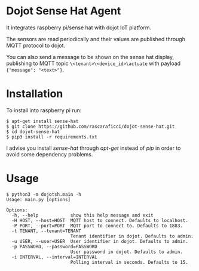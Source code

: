 # Dojot Sense Hat Agent
It integrates raspberry pi/sense hat with dojot IoT platform.

The sensors are read periodically and their values are published through MQTT protocol to dojot.

You can also send a message to be shown on the sense hat display, publishing to MQTT topic
```\<tenant>\<device_id>\actuate``` with payload ```{"message": "<text>"}```.

# Installation
To install into raspberry pi run:

```
$ apt-get install sense-hat
$ git clone https://github.com/rascaraficci/dojot-sense-hat.git
$ cd dojot-sense-hat
$ pip3 install -r requirements.txt
```

I advise you install *sense-hat* through *apt-get* instead of *pip* in order to avoid some dependency problems.

# Usage
```
$ python3 -m dojotsh.main -h
Usage: main.py [options]

Options:
  -h, --help            show this help message and exit
  -H HOST, --host=HOST  MQTT host to connect. Defaults to localhost.
  -P PORT, --port=PORT  MQTT port to connect to. Defaults to 1883.
  -t TENANT, --tenant=TENANT
                        Tenant identifier in dojot. Defaults to admin.
  -u USER, --user=USER  User identifier in dojot. Defaults to admin.
  -p PASSWORD, --password=PASSWORD
                        User password in dojot. Defaults to admin.
  -i INTERVAL, --interval=INTERVAL
                        Polling interval in seconds. Defaults to 15.
```